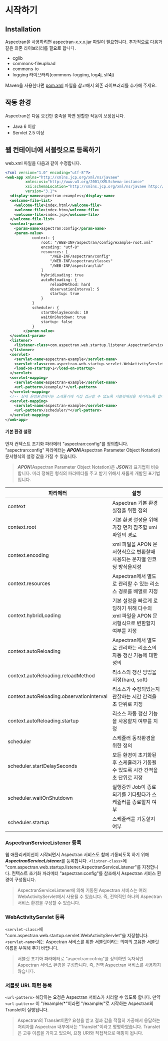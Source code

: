 # 시작하기

## Installation
Aspectran을 사용하려면 aspectran-x.x.x.jar 파일이 필요합니다.
추가적으로 다음과 같은 의존 라이브러리를 필요로 합니다.
* cglib
* commons-fileupload
* commons-io
* logging 라이브러리(commons-logging, log4j, slf4j)

Maven을 사용한다면 [pom.xml](https://github.com/topframe/aspectran/blob/master/pom.xml) 파일을 참고해서 의존 라이브러리를 추가해 주세요.

## 작동 환경
Aspectran은 다음 요건만 충족을 하면 원할한 작동이 보장됩니다.
* Java 6 이상
* Servlet 2.5 이상

## 웹 컨테이너에 서블릿으로 등록하기
web.xml 파일을 다음과 같이 수정합니다.
```xml
<?xml version="1.0" encoding="utf-8"?>
<web-app xmlns="http://xmlns.jcp.org/xml/ns/javaee"
         xmlns:xsi="http://www.w3.org/2001/XMLSchema-instance"
         xsi:schemaLocation="http://xmlns.jcp.org/xml/ns/javaee http://xmlns.jcp.org/xml/ns/javaee/web-app_3_1.xsd"
         version="3.1">
  <display-name>aspectran-examples</display-name>
  <welcome-file-list>
    <welcome-file>index.html</welcome-file>
    <welcome-file>index.htm</welcome-file>
    <welcome-file>index.jsp</welcome-file>
  </welcome-file-list>
  <context-param>
    <param-name>aspectran:config</param-name>
    <param-value>
			context: {
				root: "/WEB-INF/aspectran/config/example-root.xml"
				encoding: "utf-8"
				resources: [
					"/WEB-INF/aspectran/config"
					"/WEB-INF/aspectran/classes"
					"/WEB-INF/aspectran/lib"
				]
				hybridLoading: true
				autoReloading: {
					reloadMethod: hard
					observationInterval: 5
					startup: true
				}
			}
			scheduler: {
				startDelaySeconds: 10
				waitOnShutdown: true
				startup: false
			}
		</param-value>
  </context-param>
  <listener>
    <listener-class>com.aspectran.web.startup.listener.AspectranServiceListener</listener-class>
  </listener>
  <servlet>
    <servlet-name>aspectran-example</servlet-name>
    <servlet-class>com.aspectran.web.startup.servlet.WebActivityServlet</servlet-class>
    <load-on-startup>1</load-on-startup>
  </servlet>
  <servlet-mapping>
    <servlet-name>aspectran-example</servlet-name>
    <url-pattern>/example/*</url-pattern>
  </servlet-mapping>
  <!-- 실제 운영환경에서는 스케쥴러에 직접 접근할 수 없도록 서블릿매핑을 제거하도록 합니다. -->
  <servlet-mapping>
    <servlet-name>aspectran-example</servlet-name>
    <url-pattern>/scheduler/*</url-pattern>
  </servlet-mapping>
</web-app>
```
#### 기본 환경 설정
먼저 컨텍스트 초기화 파라메터 "aspectran:config"를 정의합니다.
"aspectran:config" 파라메터는 ***APON***(Aspectran Parameter Object Notation) 문서형식의 설정 값을 가질 수 있습니다.
> ***APON***(Aspectran Parameter Object Notation)은 ***JSON***과 표기법이 비슷합니다.
> 미리 정해진 형식의 파라메터를 주고 받기 위해서 새롭게 개발된 표기법입니다.

| 파라메터 | 설명 |
|-----------|-------|
| context | Aspectran 기본 환경설정을 위한 정의 |
| context.root | 기본 환경 설정을 위해 가장 먼저 참조할 xml 파일의 경로  |
| context.encoding | xml 파일을 APON 문서형식으로 변환할때 사용되는 문자열 인코딩 방식을지정 |
| context.resources | Aspectran에서 별도로 관리할 수 있는 리소스 경로를 배열로 지정 |
| context.hybridLoading | 기본 설정을 빠르게 로딩하기 위해 다수의 xml 파일을 APON 문서형식으로 변환할지 여부를 지정 |
| context.autoReloading | Aspectran에서 별도로 관리하는 리소스의 자동 갱신 기능에 대한 정의 |
| context.autoReloading.reloadMethod | 리소스의 갱신 방법을 지정(hard, soft) |
| context.autoReloading.observationInterval | 리소스가 수정되었는지 관찰하는 시간 간격을 초 단위로 지정 |
| context.autoReloading.startup | 리소스 자동 갱신 기능을 사용할지 여부를 지정 |
| scheduler | 스케쥴러 동작환경을 위한 정의 |
| scheduler.startDelaySeconds | 모든 환경이 초기화된 후 스케쥴러가 기동될 수 있도록 시간 간격을 초 단위로 지정 |
| scheduler.waitOnShutdown | 실행중인 Job이 종료되기를 기다렸다가 스케쥴러를 종료할지 여부 |
| scheduler.startup | 스케쥴러를 기동할지 여부 |

### AspectranServiceListener 등록
웹 애플리케이션이 시작되면서 Aspectran 서비스도 함께 기동되도록 하기 위해 ***AspectranServiceListener***를 등록합니다.
`<listner-class>`에  "com.aspectran.web.startup.listener.AspectranServiceListener"를 지정합니다.
컨텍스트 초기화 파라메터 "aspectran:config"를 참조해서 Aspectran 서비스 환경이 구성됩니다.

> AspectranServiceListener에 의해 기동된 Aspectran 서비스는 여러 WebActivityServlet에서 사용될 수 있습니다.
> 즉, 전역적인 하나의 Aspectran 서비스 환경을 구성할 수 있습니다.

### WebActivityServlet 등록
`<servlet-class>`에 "com.aspectran.web.startup.servlet.WebActivityServlet"을 지정합니다.
`<servlet-name>`에는 Aspectran 서비스를 위한 서블릿이라는 의미의 고유한 서블릿 이름을 부여해 주기 바랍니다.

> 서블릿 초기화 파라메터로 "aspectran:cofnig"를 정의하면 독자적인 Aspectran 서비스 환경을 구성합니다.
> 즉, 전역 Aspectran 서비스를 사용하지 않습니다.

### 서블릿 URL 패턴 등록
`<url-pattern>`  해당하는 요청은 Aspectran 서비스가 처리할 수 있도록 합니다.
만약 `<url-pattern>` 이 "/example/*"이라면 "/example/"로 시작하는 Aspectran의 Translet이 실행됩니다.

> Aspectran의 Translet이란?
> 요청을 받고 결과 값을 적절히 가공해서 응답하는 처리자를 Aspectran 내부에서는 "Translet"이라고 명명하였습니다.
> Translet은 고유 이름을 가지고 있으며, 요청 URI와 직접적으로 매핑이 됩니다.
